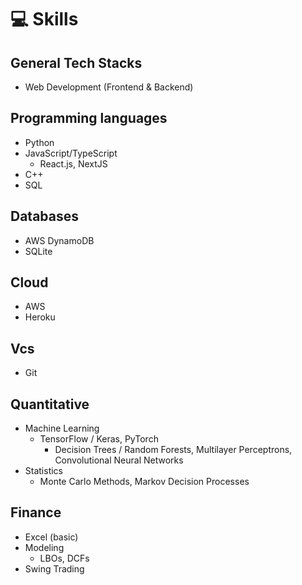 # 💻 Skills

## General Tech Stacks
- Web Development (Frontend & Backend)

## Programming languages
- Python
- JavaScript/TypeScript
  - React.js, NextJS
- C++
- SQL

## Databases
- AWS DynamoDB
- SQLite

## Cloud
- AWS
- Heroku

## Vcs
- Git

## Quantitative
- Machine Learning
  - TensorFlow / Keras, PyTorch
    - Decision Trees / Random Forests, Multilayer Perceptrons, Convolutional Neural Networks
- Statistics
  - Monte Carlo Methods, Markov Decision Processes

## Finance
- Excel (basic)
- Modeling
  - LBOs, DCFs
- Swing Trading